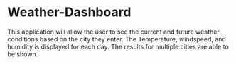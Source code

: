# Weather-Dashboard
This application will allow the user to see the current and future weather conditions based on the city they enter. The Temperature, windspeed, and humidity is displayed for each day. The results for multiple cities are able to be shown.
